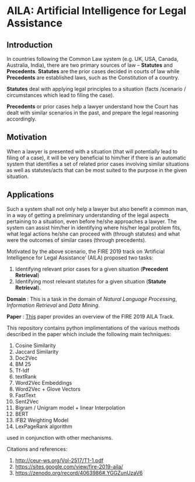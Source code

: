 # AILA: Artificial Intelligence for Legal Assistance

## Introduction

In countries following the Common Law system (e.g. UK, USA, Canada, Australia, India), there are two primary sources of law – **Statutes** and **Precedents**. **Statutes** are the prior cases decided in courts of law while **Precedents** are established laws, such as the Constitution of a country.

**Statutes** deal with applying legal principles to a situation (facts /scenario / circumstances which lead to filing the case).

**Precedents** or prior cases help a lawyer understand how the Court has dealt with similar scenarios in the past, and prepare the legal reasoning accordingly.

## Motivation

When a lawyer is presented with a situation (that will potentially lead to filing
of a case), it will be very beneficial to him/her if there is an automatic system
that identifies a set of related prior cases involving similar situations as well
as statutes/acts that can be most suited to the purpose in the given situation.

## Applications

Such a system shall not only help a lawyer but also benefit a common man,
in a way of getting a preliminary understanding of the legal aspects pertaining
to a situation, even before he/she approaches a lawyer. The system can assist
him/her in identifying where his/her legal problem fits, what legal actions he/she
can proceed with (through statutes) and what were the outcomes of similar cases
(through precedents).

Motivated by the above scenario, the FIRE 2019 track on ‘Artificial Intelligence for Legal Assistance’ (AILA) proposed two tasks: 
1. Identifying relevant prior cases for a given situation (**Precedent Retrieval**) 
2. Identifying most relevant statutes for a given situation (**Statute Retrieval**). 

**Domain** : This is a task in the domain of *Natural Language Processing*, *Information Retrieval* and *Data Mining*. 

**Paper** : [This](http://ceur-ws.org/Vol-2517/T1-1.pdf) paper provides an overview of the FIRE 2019 AILA Track.

This repository contains python implimentations of the various methods described in the paper which include the following main techniques:

1. Cosine Similarity
2. Jaccard Similarity
3. Doc2Vec
4. BM 25
5. Tf-Idf
6. textRank
7. Word2Vec Embeddings
8. Word2Vec + Glove Vectors
9. FastText
10. Sent2Vec
11. Bigram / Unigram model + linear Interpolation
12. BERT
13. IFB2 Weighting Model
14. LexPageRank algorithm

used in conjunction with other mechanisms.

Citations and references: 
1. http://ceur-ws.org/Vol-2517/T1-1.pdf
2. https://sites.google.com/view/fire-2019-aila/
3. https://zenodo.org/record/4063986#.YGGZunUzaV6
